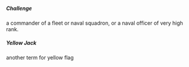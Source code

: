 ##### Challenge
a commander of a fleet or naval squadron, or a naval officer of very high rank.

##### Yellow Jack
another term for yellow flag
